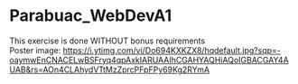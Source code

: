 # Parabuac_WebDevA1
This exercise is done WITHOUT bonus requirements<br>
Poster image: https://i.ytimg.com/vi/Do694KXKZX8/hqdefault.jpg?sqp=-oaymwEnCNACELwBSFryq4qpAxkIARUAAIhCGAHYAQHiAQoIGBACGAY4AUAB&rs=AOn4CLAhydVTtMzZprcPFpFPy69Kg2RYmA
